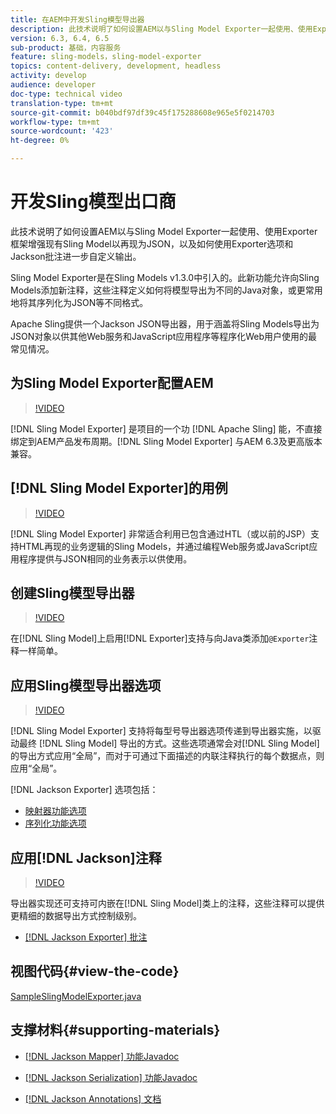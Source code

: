 ```yaml
---
title: 在AEM中开发Sling模型导出器
description: 此技术说明了如何设置AEM以与Sling Model Exporter一起使用、使用Exporter框架增强现有Sling Model以再现为JSON，以及如何使用Exporter选项和Jackson批注进一步自定义输出。
version: 6.3, 6.4, 6.5
sub-product: 基础，内容服务
feature: sling-models，sling-model-exporter
topics: content-delivery, development, headless
activity: develop
audience: developer
doc-type: technical video
translation-type: tm+mt
source-git-commit: b040bdf97df39c45f175288608e965e5f0214703
workflow-type: tm+mt
source-wordcount: '423'
ht-degree: 0%

---
```



# 开发Sling模型出口商

此技术说明了如何设置AEM以与Sling Model Exporter一起使用、使用Exporter框架增强现有Sling Model以再现为JSON，以及如何使用Exporter选项和Jackson批注进一步自定义输出。

Sling Model Exporter是在Sling Models v1.3.0中引入的。此新功能允许向Sling Models添加新注释，这些注释定义如何将模型导出为不同的Java对象，或更常用地将其序列化为JSON等不同格式。

Apache Sling提供一个Jackson JSON导出器，用于涵盖将Sling Models导出为JSON对象以供其他Web服务和JavaScript应用程序等程序化Web用户使用的最常见情况。

## 为Sling Model Exporter配置AEM

>[!VIDEO](https://video.tv.adobe.com/v/16862/?quality=12&learn=on)

[!DNL Sling Model Exporter] 是项目的一个功 [!DNL Apache Sling] 能，不直接绑定到AEM产品发布周期。[!DNL Sling Model Exporter] 与AEM 6.3及更高版本兼容。

## [!DNL Sling Model Exporter]的用例

>[!VIDEO](https://video.tv.adobe.com/v/16863/?quality=12&learn=on)

[!DNL Sling Model Exporter] 非常适合利用已包含通过HTL（或以前的JSP）支持HTML再现的业务逻辑的Sling Models，并通过编程Web服务或JavaScript应用程序提供与JSON相同的业务表示以供使用。

## 创建Sling模型导出器

>[!VIDEO](https://video.tv.adobe.com/v/16864/?quality=12&learn=on)

在[!DNL Sling Model]上启用[!DNL Exporter]支持与向Java类添加`@Exporter`注释一样简单。

## 应用Sling模型导出器选项

>[!VIDEO](https://video.tv.adobe.com/v/16865/?quality=12&learn=on)

[!DNL Sling Model Exporter] 支持将每型号导出器选项传递到导出器实施，以驱动最终 [!DNL Sling Model] 导出的方式。这些选项通常会对[!DNL Sling Model]的导出方式应用“全局”，而对于可通过下面描述的内联注释执行的每个数据点，则应用“全局”。

[!DNL Jackson Exporter] 选项包括：

* [映射器功能选项](https://static.javadoc.io/com.fasterxml.jackson.core/jackson-databind/2.8.5/com/fasterxml/jackson/databind/MapperFeature.html)
* [序列化功能选项](https://static.javadoc.io/com.fasterxml.jackson.core/jackson-databind/2.8.5/com/fasterxml/jackson/databind/SerializationFeature.html)

## 应用[!DNL Jackson]注释

>[!VIDEO](https://video.tv.adobe.com/v/16866/?quality=12&learn=on)

导出器实现还可支持可内嵌在[!DNL Sling Model]类上的注释，这些注释可以提供更精细的数据导出方式控制级别。

* [[!DNL Jackson Exporter] 批注](https://github.com/FasterXML/jackson-annotations/wiki/Jackson-Annotations)

## 视图代码{#view-the-code}

[SampleSlingModelExporter.java](https://github.com/Adobe-Consulting-Services/acs-aem-samples/blob/master/core/src/main/java/com/adobe/acs/samples/models/SampleSlingModelExporter.java)

## 支撑材料{#supporting-materials}

* [[!DNL Jackson Mapper] 功能Javadoc](https://static.javadoc.io/com.fasterxml.jackson.core/jackson-databind/2.8.5/com/fasterxml/jackson/databind/MapperFeature.html)
* [[!DNL Jackson Serialization] 功能Javadoc](https://static.javadoc.io/com.fasterxml.jackson.core/jackson-databind/2.8.5/com/fasterxml/jackson/databind/SerializationFeature.html)

* [[!DNL Jackson Annotations] 文档](https://github.com/FasterXML/jackson-annotations/wiki/Jackson-Annotations)

